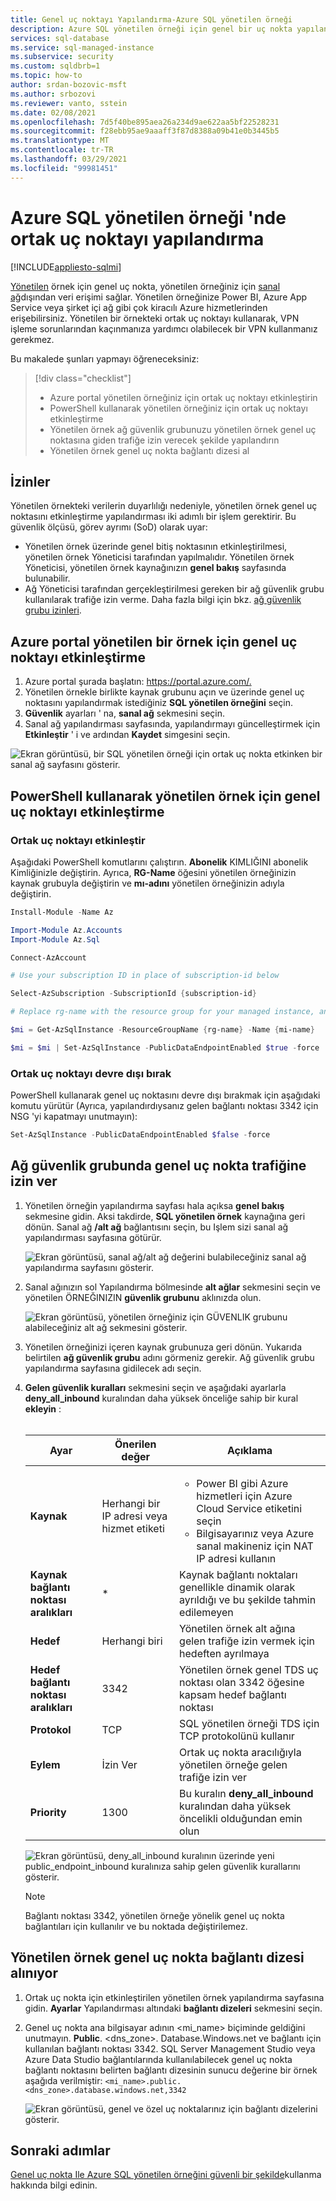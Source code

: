 ```yaml
---
title: Genel uç noktayı Yapılandırma-Azure SQL yönetilen örneği
description: Azure SQL yönetilen örneği için genel bir uç nokta yapılandırmayı öğrenin
services: sql-database
ms.service: sql-managed-instance
ms.subservice: security
ms.custom: sqldbrb=1
ms.topic: how-to
author: srdan-bozovic-msft
ms.author: srbozovi
ms.reviewer: vanto, sstein
ms.date: 02/08/2021
ms.openlocfilehash: 7d5f40be895aea26a234d9ae622aa5bf22528231
ms.sourcegitcommit: f28ebb95ae9aaaff3f87d8388a09b41e0b3445b5
ms.translationtype: MT
ms.contentlocale: tr-TR
ms.lasthandoff: 03/29/2021
ms.locfileid: "99981451"
---
```

# <a name="configure-public-endpoint-in-azure-sql-managed-instance"></a>Azure SQL yönetilen örneği 'nde ortak uç noktayı yapılandırma
[!INCLUDE[appliesto-sqlmi](../includes/appliesto-sqlmi.md)]

[Yönetilen](./sql-managed-instance-paas-overview.md) örnek için genel uç nokta, yönetilen örneğiniz için [sanal ağ](../../virtual-network/virtual-networks-overview.md)dışından veri erişimi sağlar. Yönetilen örneğinize Power BI, Azure App Service veya şirket içi ağ gibi çok kiracılı Azure hizmetlerinden erişebilirsiniz. Yönetilen bir örnekteki ortak uç noktayı kullanarak, VPN işleme sorunlarından kaçınmanıza yardımcı olabilecek bir VPN kullanmanız gerekmez.

Bu makalede şunları yapmayı öğreneceksiniz:

> [!div class="checklist"]
>
> - Azure portal yönetilen örneğiniz için ortak uç noktayı etkinleştirin
> - PowerShell kullanarak yönetilen örneğiniz için ortak uç noktayı etkinleştirme
> - Yönetilen örnek ağ güvenlik grubunuzu yönetilen örnek genel uç noktasına giden trafiğe izin verecek şekilde yapılandırın
> - Yönetilen örnek genel uç nokta bağlantı dizesi al

## <a name="permissions"></a>İzinler

Yönetilen örnekteki verilerin duyarlılığı nedeniyle, yönetilen örnek genel uç noktasını etkinleştirme yapılandırması iki adımlı bir işlem gerektirir. Bu güvenlik ölçüsü, görev ayrımı (SoD) olarak uyar:

- Yönetilen örnek üzerinde genel bitiş noktasının etkinleştirilmesi, yönetilen örnek Yöneticisi tarafından yapılmalıdır. Yönetilen örnek Yöneticisi, yönetilen örnek kaynağınızın **genel bakış** sayfasında bulunabilir.
- Ağ Yöneticisi tarafından gerçekleştirilmesi gereken bir ağ güvenlik grubu kullanılarak trafiğe izin verme. Daha fazla bilgi için bkz. [ağ güvenlik grubu izinleri](../../virtual-network/manage-network-security-group.md#permissions).

## <a name="enabling-public-endpoint-for-a-managed-instance-in-the-azure-portal"></a>Azure portal yönetilen bir örnek için genel uç noktayı etkinleştirme

1. Azure portal şurada başlatın: <https://portal.azure.com/.>
1. Yönetilen örnekle birlikte kaynak grubunu açın ve üzerinde genel uç noktasını yapılandırmak istediğiniz **SQL yönetilen örneğini** seçin.
1. **Güvenlik** ayarları ' na, **sanal ağ** sekmesini seçin.
1. Sanal ağ yapılandırması sayfasında, yapılandırmayı güncelleştirmek için **Etkinleştir** ' i ve ardından **Kaydet** simgesini seçin.

![Ekran görüntüsü, bir SQL yönetilen örneği için ortak uç nokta etkinken bir sanal ağ sayfasını gösterir.](./media/public-endpoint-configure/mi-vnet-config.png)

## <a name="enabling-public-endpoint-for-a-managed-instance-using-powershell"></a>PowerShell kullanarak yönetilen örnek için genel uç noktayı etkinleştirme

### <a name="enable-public-endpoint"></a>Ortak uç noktayı etkinleştir

Aşağıdaki PowerShell komutlarını çalıştırın. **Abonelik** KIMLIĞINI abonelik Kimliğinizle değiştirin. Ayrıca, **RG-Name** öğesini yönetilen örneğinizin kaynak grubuyla değiştirin ve **mı-adını** yönetilen örneğinizin adıyla değiştirin.

```powershell
Install-Module -Name Az

Import-Module Az.Accounts
Import-Module Az.Sql

Connect-AzAccount

# Use your subscription ID in place of subscription-id below

Select-AzSubscription -SubscriptionId {subscription-id}

# Replace rg-name with the resource group for your managed instance, and replace mi-name with the name of your managed instance

$mi = Get-AzSqlInstance -ResourceGroupName {rg-name} -Name {mi-name}

$mi = $mi | Set-AzSqlInstance -PublicDataEndpointEnabled $true -force
```

### <a name="disable-public-endpoint"></a>Ortak uç noktayı devre dışı bırak

PowerShell kullanarak genel uç noktasını devre dışı bırakmak için aşağıdaki komutu yürütür (Ayrıca, yapılandırdıysanız gelen bağlantı noktası 3342 için NSG 'yi kapatmayı unutmayın):

```powershell
Set-AzSqlInstance -PublicDataEndpointEnabled $false -force
```

## <a name="allow-public-endpoint-traffic-on-the-network-security-group"></a>Ağ güvenlik grubunda genel uç nokta trafiğine izin ver

1. Yönetilen örneğin yapılandırma sayfası hala açıksa **genel bakış** sekmesine gidin. Aksi takdirde, **SQL yönetilen örnek** kaynağına geri dönün. Sanal ağ **/alt ağ** bağlantısını seçin, bu Işlem sizi sanal ağ yapılandırması sayfasına götürür.

    ![Ekran görüntüsü, sanal ağ/alt ağ değerini bulabileceğiniz sanal ağ yapılandırma sayfasını gösterir.](./media/public-endpoint-configure/mi-overview.png)

1. Sanal ağınızın sol Yapılandırma bölmesinde **alt ağlar** sekmesini seçin ve yönetilen ÖRNEĞINIZIN **güvenlik grubunu** aklınızda olun.

    ![Ekran görüntüsü, yönetilen örneğiniz için GÜVENLIK grubunu alabileceğiniz alt ağ sekmesini gösterir.](./media/public-endpoint-configure/mi-vnet-subnet.png)

1. Yönetilen örneğinizi içeren kaynak grubunuza geri dönün. Yukarıda belirtilen **ağ güvenlik grubu** adını görmeniz gerekir. Ağ güvenlik grubu yapılandırma sayfasına gidilecek adı seçin.

1. **Gelen güvenlik kuralları** sekmesini seçin ve aşağıdaki ayarlarla **deny_all_inbound** kuralından daha yüksek önceliğe sahip bir kural **ekleyin** : </br> </br>

    |Ayar  |Önerilen değer  |Açıklama  |
    |---------|---------|---------|
    |**Kaynak**     |Herhangi bir IP adresi veya hizmet etiketi         |<ul><li>Power BI gibi Azure hizmetleri için Azure Cloud Service etiketini seçin</li> <li>Bilgisayarınız veya Azure sanal makineniz için NAT IP adresi kullanın</li></ul> |
    |**Kaynak bağlantı noktası aralıkları**     |* |Kaynak bağlantı noktaları genellikle dinamik olarak ayrıldığı ve bu şekilde tahmin edilemeyen |
    |**Hedef**     |Herhangi biri         |Yönetilen örnek alt ağına gelen trafiğe izin vermek için hedeften ayrılmaya |
    |**Hedef bağlantı noktası aralıkları**     |3342         |Yönetilen örnek genel TDS uç noktası olan 3342 öğesine kapsam hedef bağlantı noktası |
    |**Protokol**     |TCP         |SQL yönetilen örneği TDS için TCP protokolünü kullanır |
    |**Eylem**     |İzin Ver         |Ortak uç nokta aracılığıyla yönetilen örneğe gelen trafiğe izin ver |
    |**Priority**     |1300         |Bu kuralın **deny_all_inbound** kuralından daha yüksek öncelikli olduğundan emin olun |

    ![Ekran görüntüsü, deny_all_inbound kuralının üzerinde yeni public_endpoint_inbound kuralınıza sahip gelen güvenlik kurallarını gösterir.](./media/public-endpoint-configure/mi-nsg-rules.png)

    > [!NOTE]
    > Bağlantı noktası 3342, yönetilen örneğe yönelik genel uç nokta bağlantıları için kullanılır ve bu noktada değiştirilemez.

## <a name="obtaining-the-managed-instance-public-endpoint-connection-string"></a>Yönetilen örnek genel uç nokta bağlantı dizesi alınıyor

1. Ortak uç nokta için etkinleştirilen yönetilen örnek yapılandırma sayfasına gidin. **Ayarlar** Yapılandırması altındaki **bağlantı dizeleri** sekmesini seçin.
1. Genel uç nokta ana bilgisayar adının <mi_name> biçiminde geldiğini unutmayın. **Public**. <dns_zone>. Database.Windows.net ve bağlantı için kullanılan bağlantı noktası 3342. SQL Server Management Studio veya Azure Data Studio bağlantılarında kullanılabilecek genel uç nokta bağlantı noktasını belirten bağlantı dizesinin sunucu değerine bir örnek aşağıda verilmiştir: `<mi_name>.public.<dns_zone>.database.windows.net,3342`

    ![Ekran görüntüsü, genel ve özel uç noktalarınız için bağlantı dizelerini gösterir.](./media/public-endpoint-configure/mi-public-endpoint-conn-string.png)

## <a name="next-steps"></a>Sonraki adımlar

[Genel uç nokta Ile Azure SQL yönetilen örneğini güvenli bir şekilde](public-endpoint-overview.md)kullanma hakkında bilgi edinin.
